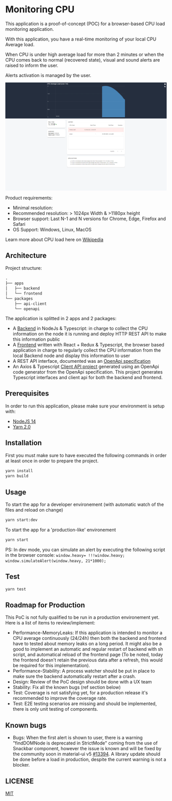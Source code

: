 # Monitoring CPU

This application is a proof-of-concept (POC) for a browser-based CPU load monitoring application.

With this application, you have a real-time monitoring of your local CPU Average load.

When CPU is under high average load for more than 2 minutes or when the CPU comes back to normal (recovered state), visual and sound alerts are raised to inform the user.

Alerts activation is managed by the user.

<p align="center">
  <img width="700" align="center" src="./docs/demo.gif" alt="demo"/>
</p>

Product requirements:

- Minimal resolution:
- Recommended resolution: > 1024px Width & >1180px height
- Browser support: Last N-1 and N versions for Chrome, Edge, Firefox and Safari
- OS Support: Windows, Linux, MacOS

Learn more about CPU load here on [Wikipedia](https://en.wikipedia.org/wiki/Load_%28computing%29)

## Architecture

Project structure:

```text
.
├── apps
│   ├── backend
│   └── frontend
└── packages
    ├── api-client
    └── openapi
```

The application is splitted in 2 apps and 2 packages:

- A [Backend](./apps/backend) in NodeJs & Typescript: in charge to collect the CPU information on the node it is running and deploy HTTP REST API to make this information public
- A [Frontend](./apps/frontend) written with React + Redux & Typescript, the browser based application in charge to regularly collect the CPU information from the local Backend node and display this information to user
- A REST API interface, documented was an [OpenApi specification](./packages/openapi/monitoring-api.yml)
- An Axios & Typescript [Client API project](./packages/api-client) generated using an OpenApi code generator from the OpenApi specification. This project generates Typescript interfaces and client api for both the backend and frontend.

## Prerequisites

In order to run this application, please make sure your environment is setup with:

- [NodeJS 14](https://nodejs.org/en/)
- [Yarn 2.0](https://yarnpkg.com/getting-started/install)

## Installation

First you must make sure to have executed the following commands in order at least once in order to prepare the project.

```sh
yarn install
yarn build
```

## Usage

To start the app for a developer environement (with automatic watch of the files and reload on change)

```sh
yarn start:dev
```

To start the app for a 'production-like' environement

```sh
yarn start
```

PS: In dev mode, you can simulate an alert by executing the following script in the browser console: `window.heavy= !!!window.heavy; window.simulateAlert(window.heavy, 21*1000);`

## Test

```sh
yarn test
```

## Roadmap for Production

This PoC is not fully qualified to be run in a production environement yet. Here is a list of items to review/implement:

- Performance-MemoryLeaks: If this application is intended to monitor a CPU average continuously (24/24h) then both the backend and frontend have to tested about memory leaks on a long period. It might also be a good to implement an automatic and regular restart of backend with sh script, and automatical reload of the frontend page (To be noted, today the frontend doesn't retain the previous data after a refresh, this would be required for this implementation).
- Performance-Stability: A process watcher should be put in place to make sure the backend automatically restart after a crash.
- Design: Review of the PoC design should be done with a UX team
- Stability: Fix all the known bugs (ref section below)
- Test: Coverage is not satisfying yet, for a production release it's recommended to improve the coverage rate.
- Test: E2E testing scenarios are missing and should be implemented, there is only unit testing of components.

## Known bugs

- Bugs: When the first alert is shown to user, there is a warning "findDOMNode is deprecated in StrictMode" coming from the use of Snackbar component, however the issue is known and will be fixed by the community soon in material-ui v5 [#13394](https://github.com/mui-org/material-ui/issues/13394). A library update should be done before a load in production, despite the current warning is not a blocker.

## LICENSE

[MIT](./LICENSE.md)
